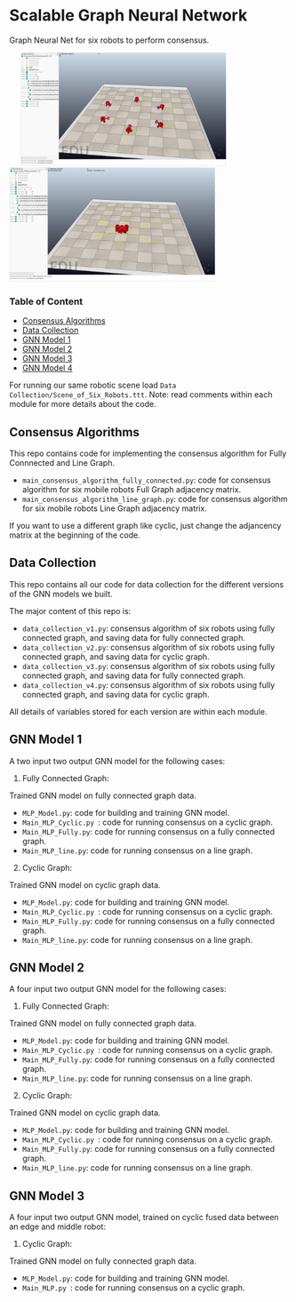 # Scalable Graph Neural Network
Graph Neural Net for six robots to perform consensus.

<p float="center">
  <img src="consensus_graph1.PNG" width="370" hspace="20"/>
  <img src="consensus_graph2.PNG" width="370" /> 
</p>

### Table of Content

- [Consensus Algorithms](#Consensus%20Algorithms)
- [Data Collection](#Data%20Collection)
- [GNN Model 1](#GNN%20Model%201)
- [GNN Model 2](#GNN%20Model%202)
- [GNN Model 3](#GNN%20Model%203)
- [GNN Model 4](#GNN%20Model%204)


For running our same robotic scene load `Data Collection/Scene_of_Six_Robots.ttt`.
Note: read comments within each module for more details about the code.

## Consensus Algorithms
This repo contains code for implementing the consensus algorithm for Fully Connnected and Line Graph.

* `main_consensus_algorithm_fully_connected.py`: code for consensus algorithm for six mobile robots Full Graph adjacency matrix.
* `main_consensus_algorithm_line_graph.py`: code for consensus algorithm for six mobile robots Line Graph adjacency matrix.

If you want to use a different graph like cyclic, just change the adjancency matrix at the beginning of the code.

## Data Collection
This repo contains all our code for data collection for the different versions of the GNN models we built.

The major content of this repo is:

* `data_collection_v1.py`: consensus algorithm of six robots using fully connected graph, and saving data for fully connected graph.
* `data_collection_v2.py`: consensus algorithm of six robots using fully connected graph, and saving data for cyclic graph. 
* `data_collection_v3.py`: consensus algorithm of six robots using fully connected graph, and saving data for fully connected graph.
* `data_collection_v4.py`: consensus algorithm of six robots using fully connected graph, and saving data for cyclic graph. 

All details of variables stored for each version are within each module.

## GNN Model 1
A two input two output GNN model for the following cases:

1) Fully Connected Graph:

Trained GNN model on fully connected graph data.

* `MLP_Model.py`: code for building and training GNN model.
* `Main_MLP_Cyclic.py `: code for running consensus on a cyclic graph. 
* `Main_MLP_Fully.py`: code for running consensus on a fully connected graph.
* `Main_MLP_line.py`: code for running consensus on a line graph. 



2) Cyclic Graph:

Trained GNN model on cyclic graph data.

* `MLP_Model.py`: code for building and training GNN model.
* `Main_MLP_Cyclic.py `: code for running consensus on a cyclic graph. 
* `Main_MLP_Fully.py`: code for running consensus on a fully connected graph.
* `Main_MLP_line.py`: code for running consensus on a line graph. 

## GNN Model 2
A four input two output GNN model for the following cases:

1) Fully Connected Graph:

Trained GNN model on fully connected graph data.

* `MLP_Model.py`: code for building and training GNN model.
* `Main_MLP_Cyclic.py `: code for running consensus on a cyclic graph. 
* `Main_MLP_Fully.py`: code for running consensus on a fully connected graph.
* `Main_MLP_line.py`: code for running consensus on a line graph. 



2) Cyclic Graph:

Trained GNN model on cyclic graph data.

* `MLP_Model.py`: code for building and training GNN model.
* `Main_MLP_Cyclic.py `: code for running consensus on a cyclic graph. 
* `Main_MLP_Fully.py`: code for running consensus on a fully connected graph.
* `Main_MLP_line.py`: code for running consensus on a line graph. 

## GNN Model 3
A four input two output GNN model, trained on cyclic fused data between an edge and middle robot:

1) Cyclic Graph:

Trained GNN model on fully connected graph data.

* `MLP_Model.py`: code for building and training GNN model.
* `Main_MLP.py `: code for running consensus on a cyclic graph. 
